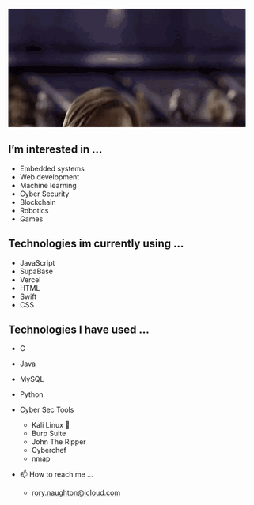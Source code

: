 ![Hello There](./ObiWanHelloThere.gif)
  
  ## I’m interested in ...
  - Embedded systems
  - Web development
  - Machine learning
  - Cyber Security
  - Blockchain
  - Robotics
  - Games
 
  ## Technologies im currently using ...
  - JavaScript
  - SupaBase
  - Vercel
  - HTML
  - Swift
  - CSS

  ## Technologies I have used ...
  - C
  - Java
  - MySQL
  - Python
  - Cyber Sec Tools
    - Kali Linux 🐉
    - Burp Suite
    - John The Ripper
    - Cyberchef
    - nmap

    
- 📫 How to reach me ...
  - rory.naughton@icloud.com  

<!---
RoryNaught/RoryNaught is a ✨ special ✨ repository because its `README.md` (this file) appears on your GitHub profile.
You can click the Preview link to take a look at your changes.
--->
